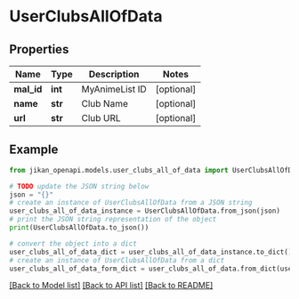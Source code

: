 # UserClubsAllOfData


## Properties

Name | Type | Description | Notes
------------ | ------------- | ------------- | -------------
**mal_id** | **int** | MyAnimeList ID | [optional] 
**name** | **str** | Club Name | [optional] 
**url** | **str** | Club URL | [optional] 

## Example

```python
from jikan_openapi.models.user_clubs_all_of_data import UserClubsAllOfData

# TODO update the JSON string below
json = "{}"
# create an instance of UserClubsAllOfData from a JSON string
user_clubs_all_of_data_instance = UserClubsAllOfData.from_json(json)
# print the JSON string representation of the object
print(UserClubsAllOfData.to_json())

# convert the object into a dict
user_clubs_all_of_data_dict = user_clubs_all_of_data_instance.to_dict()
# create an instance of UserClubsAllOfData from a dict
user_clubs_all_of_data_form_dict = user_clubs_all_of_data.from_dict(user_clubs_all_of_data_dict)
```
[[Back to Model list]](../README.md#documentation-for-models) [[Back to API list]](../README.md#documentation-for-api-endpoints) [[Back to README]](../README.md)


